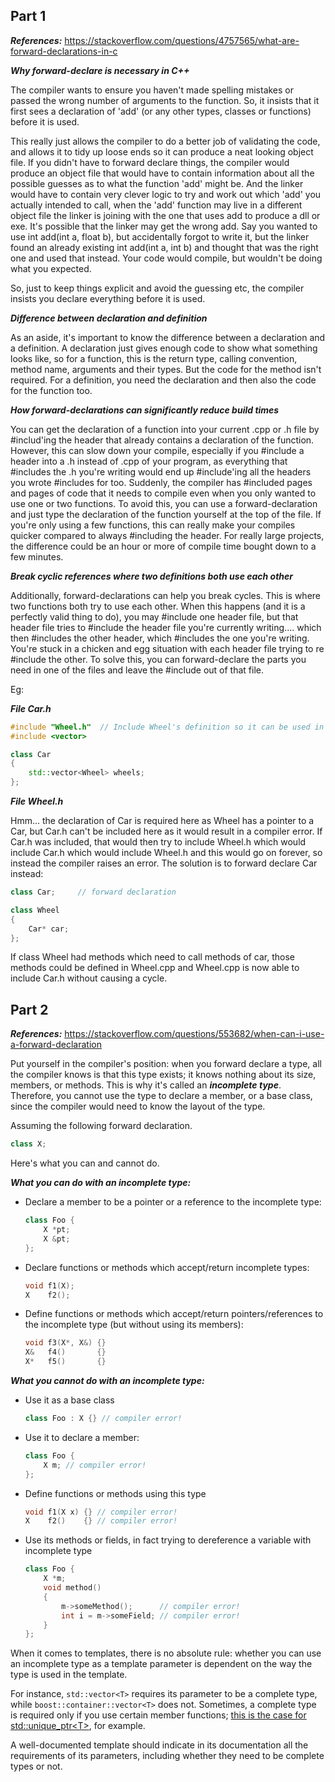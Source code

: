 ## Part 1

***References:*** https://stackoverflow.com/questions/4757565/what-are-forward-declarations-in-c

***Why forward-declare is necessary in C++***

The compiler wants to ensure you haven't made spelling mistakes or passed the wrong number of arguments to the function. So, it insists that it first sees a declaration of 'add' (or any other types, classes or functions) before it is used.

This really just allows the compiler to do a better job of validating the code, and allows it to tidy up loose ends so it can produce a neat looking object file. If you didn't have to forward declare things, the compiler would produce an object file that would have to contain information about all the possible guesses as to what the function 'add' might be. And the linker would have to contain very clever logic to try and work out which 'add' you actually intended to call, when the 'add' function may live in a different object file the linker is joining with the one that uses add to produce a dll or exe. It's possible that the linker may get the wrong add. Say you wanted to use int add(int a, float b), but accidentally forgot to write it, but the linker found an already existing int add(int a, int b) and thought that was the right one and used that instead. Your code would compile, but wouldn't be doing what you expected.

So, just to keep things explicit and avoid the guessing etc, the compiler insists you declare everything before it is used.

***Difference between declaration and definition***

As an aside, it's important to know the difference between a declaration and a definition. A declaration just gives enough code to show what something looks like, so for a function, this is the return type, calling convention, method name, arguments and their types. But the code for the method isn't required. For a definition, you need the declaration and then also the code for the function too.

***How forward-declarations can significantly reduce build times***

You can get the declaration of a function into your current .cpp or .h file by #includ'ing the header that already contains a declaration of the function. However, this can slow down your compile, especially if you #include a header into a .h instead of .cpp of your program, as everything that #includes the .h you're writing would end up #include'ing all the headers you wrote #includes for too. Suddenly, the compiler has #included pages and pages of code that it needs to compile even when you only wanted to use one or two functions. To avoid this, you can use a forward-declaration and just type the declaration of the function yourself at the top of the file. If you're only using a few functions, this can really make your compiles quicker compared to always #including the header. For really large projects, the difference could be an hour or more of compile time bought down to a few minutes.

***Break cyclic references where two definitions both use each other***

Additionally, forward-declarations can help you break cycles. This is where two functions both try to use each other. When this happens (and it is a perfectly valid thing to do), you may #include one header file, but that header file tries to #include the header file you're currently writing.... which then #includes the other header, which #includes the one you're writing. You're stuck in a chicken and egg situation with each header file trying to re #include the other. To solve this, you can forward-declare the parts you need in one of the files and leave the #include out of that file.

Eg:

***File Car.h***

```c++
#include "Wheel.h"  // Include Wheel's definition so it can be used in Car.
#include <vector>

class Car
{
    std::vector<Wheel> wheels;
};
```

***File Wheel.h***

Hmm... the declaration of Car is required here as Wheel has a pointer to a Car, but Car.h can't be included here as it would result in a compiler error. If Car.h was included, that would then try to include Wheel.h which would include Car.h which would include Wheel.h and this would go on forever, so instead the compiler raises an error. The solution is to forward declare Car instead:

```c++
class Car;     // forward declaration

class Wheel
{
    Car* car;
};
```

If class Wheel had methods which need to call methods of car, those methods could be defined in Wheel.cpp and Wheel.cpp is now able to include Car.h without causing a cycle.

## Part 2

***References:*** https://stackoverflow.com/questions/553682/when-can-i-use-a-forward-declaration

Put yourself in the compiler's position: when you forward declare a type, all the compiler knows is that this type exists; it knows nothing about its size, members, or methods. This is why it's called an ***incomplete type***. Therefore, you cannot use the type to declare a member, or a base class, since the compiler would need to know the layout of the type.

Assuming the following forward declaration.

```c++
class X;
```

Here's what you can and cannot do.

***What you can do with an incomplete type:***

- Declare a member to be a pointer or a reference to the incomplete type:

    ```c++
    class Foo {
        X *pt;
        X &pt;
    };
    ```

- Declare functions or methods which accept/return incomplete types:

    ```c++
    void f1(X);
    X    f2();
    ```
    
- Define functions or methods which accept/return pointers/references to the incomplete type (but without using its members):

    ```c++
    void f3(X*, X&) {}
    X&   f4()       {}
    X*   f5()       {}
    ```
    
***What you cannot do with an incomplete type:***

- Use it as a base class

    ```c++
    class Foo : X {} // compiler error!
    ```
    
- Use it to declare a member:

    ```c++
    class Foo {
        X m; // compiler error!
    };
    ```
    
- Define functions or methods using this type

    ```c++
    void f1(X x) {} // compiler error!
    X    f2()    {} // compiler error!
    ```
    
- Use its methods or fields, in fact trying to dereference a variable with incomplete type

    ```c++
    class Foo {
        X *m;            
        void method()            
        {
            m->someMethod();      // compiler error!
            int i = m->someField; // compiler error!
        }
    };
    ```
    
When it comes to templates, there is no absolute rule: whether you can use an incomplete type as a template parameter is dependent on the way the type is used in the template.

For instance, `std::vector<T>` requires its parameter to be a complete type, while `boost::container::vector<T>` does not. Sometimes, a complete type is required only if you use certain member functions; [this is the case for std::unique_ptr\<T\>](https://stackoverflow.com/questions/6012157/is-stdunique-ptrt-required-to-know-the-full-definition-of-t), for example.

A well-documented template should indicate in its documentation all the requirements of its parameters, including whether they need to be complete types or not.
